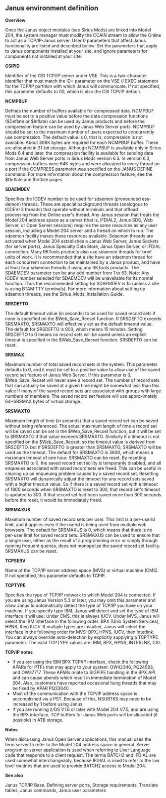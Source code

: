 ## Janus environment definition

**Overview**

Once the Janus object modules (see Sirius Mods) are linked into Model 204, the system manager must modify the CCAIN stream to allow the Online to act as a TCP/IP-Janus server. User 0 parameters that affect Janus functionality are listed and described below. Set the parameters that apply to Janus components installed at your site, and ignore parameters for components not installed at your site.

**CSIPID**

Identifier of the CSI TCP/IP server under VSE. This is a two-character identifier that must match the ID= parameter on the VSE // EXEC statement for the TCP/IP partition with which Janus will communicate. If not specified, this parameter defaults to 00, which is also the CSI TCP/IP default.

**NCMPBUF**

Defines the number of buffers available for compressed data. NCMPBUF must be set to a positive value before the data compression functions ($Deflate or $Inflate) can be used by Janus products and before the compression feature can be used by Janus Web Server ports. NCMPBUF should be set to the maximum number of users expected to concurrently use compression. The default value is 0, that is, compression is not available. About 309K bytes are required for each NCMPBUF buffer. These are allocated in 31-bit storage. Although NCMPBUF is available only in Sirius Mods 6.4 and later, the compression facility is available for sending data from Janus Web Server ports in Sirius Mods version 6.3. In version 6.3, compression buffers were 64K bytes and were allocated to every thread on a port if the COMPRESS parameter was specified on the JANUS DEFINE command. For more information about the compression feature, see the $Deflate and $Inflate pages.

**SDAEMDEV**

Specifies the IODEV number to be used for sdaemon (pronounced ess-demon) threads. These are special background threads (analogous to IODEV=3 threads) that operate without terminals and that offload processing from the Online user's thread. Any Janus session that treats the Model 204 address space as a server (that is, IFDIAL2, Janus SDS, Web Server, or Open Server sessions) requires the same resources as any user session, including a Model 204 server and a thread on which to run. The sdaemon facility makes these resources available. Sdaemon threads are activated when Model 204 establishes a Janus Web Server, Janus Sockets (for server ports), Janus Specialty Data Store, Janus Open Server, or IFDIAL connection. Many RKTools products also use sdaemon threads for brief units of work. It is recommended that a site have an sdaemon thread for each concurrent connection to be maintained by a Janus product, and have at least four sdaemon threads if using any RKTools products. The SDAEMDEV parameter can be any odd number from 1 to 53. Note: Any IODEV number selected for SDAEMDEV will be unavailable for its normal function. Thus the recommended setting for SDAEMDEV is 15 (unless a site is using BTAM TTY terminals). For more information about setting up sdaemon threads, see the Sirius_Mods_Installation_Guide.

**SRSDEFTO**

The default timeout value (in seconds) to be used for saved record sets if none is specified on the $Web_Save_Recset function. If SRSDEFTO exceeds SRSMAXTO, SRSMAXTO will effectively act as the default timeout value. The default for SRSDEFTO is 900, which means 15 minutes. Setting SRSDEFTO to 0 means no record sets will be saved unless an explicit timeout is specified in the $Web_Save_Recset function. SRSDEFTO can be reset.

**SRSMAX**

Maximum number of total saved record sets in the system. This parameter defaults to 0, and it must be set to a positive value to allow use of the saved record set feature of Janus Web Server. If this parameter is 0, $Web_Save_Recset will never save a record set. The number of record sets that can actually be saved at a given time might be somewhat less than this value if many of the saved record sets are associated with groups with large numbers of members. The saved record set feature will use approximately 64*SRSMAX bytes of virtual storage.

**SRSMAXTO**

Maximum length of time (in seconds) that a saved record set can be saved without being referenced. The actual maximum length of time a record set will be saved can be set in the $Web_Save_Recset function, but it will be set to SRSMAXTO if that value exceeds SRSMAXTO. Similarly if a timeout is not specified on the $Web_Save_Recset, so the timeout value is derived from SRSDEFTO, but if SRSDEFTO is greater than SRSMAXTO, SRSMAXTO will be used as the timeout. The default for SRSMAXTO is 3600, which means a maximum timeout of one hour. SRSMAXTO can be reset. By resetting SRSMAXTO to 0, the saved record set facility is temporarily disabled, and all enqueues associated with saved record sets are freed. This can be useful in clearing up an enqueuing problem caused by a saved record set. Resetting SRSMAXTO will dynamically adjust the timeout for any record sets saved with a higher timeout value. So if there is a saved record set with a timeout of 1800 seconds when SRSMAXTO is reset to 300, that record set's timeout is updated to 300. If that record set had been saved more than 300 seconds before the reset, it would be immediately freed.

**SRSMAXUS**

Maximum number of saved record sets per user. This limit is a per-userid limit, and it applies even if the userid is being used from multiple web browsers. The default for SRSMAXUS is 0, which means that there is no per-user limit for saved record sets. SRSMAXUS can be used to ensure that a single user, either as the result of a programming error or simply through running frequent queries, does not monopolize the saved record set facility. SRSMAXUS can be reset.

**TCPSERV**

Name of the TCP/IP server address space (MVS) or virtual machine (CMS). If not specified, this parameter defaults to TCPIP.

**TCPTYPE**

Specifies the type of TCP/IP network to which Model 204 is connected. If you are using Janus Version 5.3 or later, you may omit this parameter and allow Janus to automatically detect the type of TCP/IP you have on your machine. If you specify type IBM, Janus will detect and set the type of IBM interface it will use: Under CMS, this is always IUCV. Under MVS, Janus will select the IBM interface in the following order: BPX (Unix System Services), HPNS, then IUCV. If multiple types are installed, Janus will select the interface in the following order for MVS: BPX, HPNS, IUCV, then Interlink. You can always override auto-detection by explicitly supplying a TCPTYPE parameter. The valid TCPTYPE values are: IBM, BPX, HPNS, INTERLNK, CSI.

**TCP/IP notes**

*   If you are using the IBM BPX TCP/IP interface, check the following APARs for PTFs that may apply to your system: OW42346, PQ24583, and OW37717. These APARs relate to SIGPIPE handling in the BPX API and can cause abends which result in immediate termination of Model 204. Also, customers have reported occasional hung threads that may be fixed by APAR PQ33040.
*   Most of the communication with the TCP/IP address space is accomplished via a PST. Because of this, NSUBTKS may need to be increased by 1 before using Janus.
*   If you are running z/OS V1.6 or later with Model 204 V7.5, and are using the BPX interface, TCP buffers for Janus Web ports will be allocated (if possible) in ATB storage.

**Notes**

When discussing Janus Open Server applications, this manual uses the term server to refer to the Model 204 address space in general. Server program or server application is used when referring to User Language code that responds to a client request. The terms BATCH2 and IFDIAL are used somewhat interchangeably, because IFDIAL is used to refer to the low level routines that are used to provide BATCH2 access to Model 204.

**See also**

Janus TCP/IP Base, Defining server ports, Storage requirements, Translate tables, Janus commands, Janus user parameters
